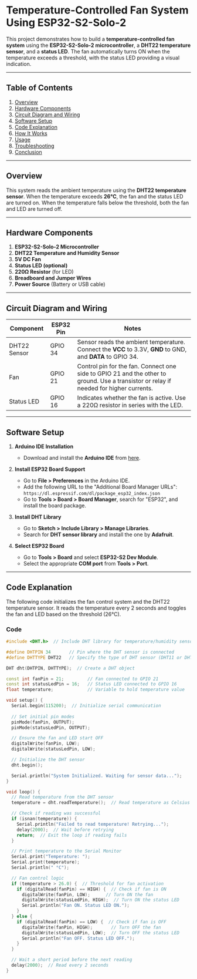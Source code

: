 # **Temperature-Controlled Fan System Using ESP32-S2-Solo-2**

This project demonstrates how to build a **temperature-controlled fan system** using the **ESP32-S2-Solo-2 microcontroller**, a **DHT22 temperature sensor**, and a **status LED**. The fan automatically turns ON when the temperature exceeds a threshold, with the status LED providing a visual indication. 

---

## **Table of Contents**
1. [Overview](#overview)  
2. [Hardware Components](#hardware-components)  
3. [Circuit Diagram and Wiring](#circuit-diagram-and-wiring)  
4. [Software Setup](#software-setup)  
5. [Code Explanation](#code-explanation)  
6. [How It Works](#how-it-works)  
7. [Usage](#usage)  
8. [Troubleshooting](#troubleshooting)  
9. [Conclusion](#conclusion)  

---

## **Overview**
This system reads the ambient temperature using the **DHT22 temperature sensor**. When the temperature exceeds **26°C**, the fan and the status LED are turned on. When the temperature falls below the threshold, both the fan and LED are turned off.

---

## **Hardware Components**
1. **ESP32-S2-Solo-2 Microcontroller**  
2. **DHT22 Temperature and Humidity Sensor**  
3. **5V DC Fan**  
4. **Status LED (optional)**  
5. **220Ω Resistor** (for LED)  
6. **Breadboard and Jumper Wires**  
7. **Power Source** (Battery or USB cable)  

---

## **Circuit Diagram and Wiring**

| **Component**   | **ESP32 Pin** | **Notes** |
|-----------------|---------------|-----------|
| DHT22 Sensor    | GPIO 34       | Sensor reads the ambient temperature. Connect the **VCC** to 3.3V, **GND** to GND, and **DATA** to GPIO 34. |
| Fan             | GPIO 21       | Control pin for the fan. Connect one side to GPIO 21 and the other to ground. Use a transistor or relay if needed for higher currents. |
| Status LED      | GPIO 16       | Indicates whether the fan is active. Use a 220Ω resistor in series with the LED. |

---

## **Software Setup**

1. **Arduino IDE Installation**  
   - Download and install the **Arduino IDE** from [here](https://www.arduino.cc/en/software).

2. **Install ESP32 Board Support**  
   - Go to **File > Preferences** in the Arduino IDE.  
   - Add the following URL to the "Additional Board Manager URLs":  
     `https://dl.espressif.com/dl/package_esp32_index.json`  
   - Go to **Tools > Board > Board Manager**, search for "ESP32", and install the board package.

3. **Install DHT Library**  
   - Go to **Sketch > Include Library > Manage Libraries**.  
   - Search for **DHT sensor library** and install the one by **Adafruit**.

4. **Select ESP32 Board**  
   - Go to **Tools > Board** and select **ESP32-S2 Dev Module**.  
   - Select the appropriate **COM port** from **Tools > Port**.

---

## **Code Explanation**

The following code initializes the fan control system and the DHT22 temperature sensor. It reads the temperature every 2 seconds and toggles the fan and LED based on the threshold (26°C).

### **Code**

```cpp
#include <DHT.h>  // Include DHT library for temperature/humidity sensor

#define DHTPIN 34       // Pin where the DHT sensor is connected
#define DHTTYPE DHT22   // Specify the type of DHT sensor (DHT11 or DHT22)

DHT dht(DHTPIN, DHTTYPE);  // Create a DHT object

const int fanPin = 21;         // Fan connected to GPIO 21
const int statusLedPin = 16;   // Status LED connected to GPIO 16
float temperature;             // Variable to hold temperature value

void setup() {
  Serial.begin(115200);  // Initialize serial communication
  
  // Set initial pin modes
  pinMode(fanPin, OUTPUT);
  pinMode(statusLedPin, OUTPUT);

  // Ensure the fan and LED start OFF
  digitalWrite(fanPin, LOW);
  digitalWrite(statusLedPin, LOW);

  // Initialize the DHT sensor
  dht.begin();  

  Serial.println("System Initialized. Waiting for sensor data...");
}

void loop() {
  // Read temperature from the DHT sensor
  temperature = dht.readTemperature();  // Read temperature as Celsius

  // Check if reading was successful
  if (isnan(temperature)) {
    Serial.println("Failed to read temperature! Retrying...");
    delay(2000);  // Wait before retrying
    return;  // Exit the loop if reading fails
  }

  // Print temperature to the Serial Monitor
  Serial.print("Temperature: ");
  Serial.print(temperature);
  Serial.println(" °C");

  // Fan control logic
  if (temperature > 26.0) {  // Threshold for fan activation
    if (digitalRead(fanPin) == HIGH) {  // Check if fan is ON
      digitalWrite(fanPin, LOW);      // Turn ON the fan
      digitalWrite(statusLedPin, HIGH);  // Turn ON the status LED
      Serial.println("Fan ON. Status LED ON.");
    }
  } else {
    if (digitalRead(fanPin) == LOW) {  // Check if fan is OFF
      digitalWrite(fanPin, HIGH);       // Turn OFF the fan
      digitalWrite(statusLedPin, LOW);  // Turn OFF the status LED
      Serial.println("Fan OFF. Status LED OFF.");
    }
  }

  // Wait a short period before the next reading
  delay(2000);  // Read every 2 seconds
}
